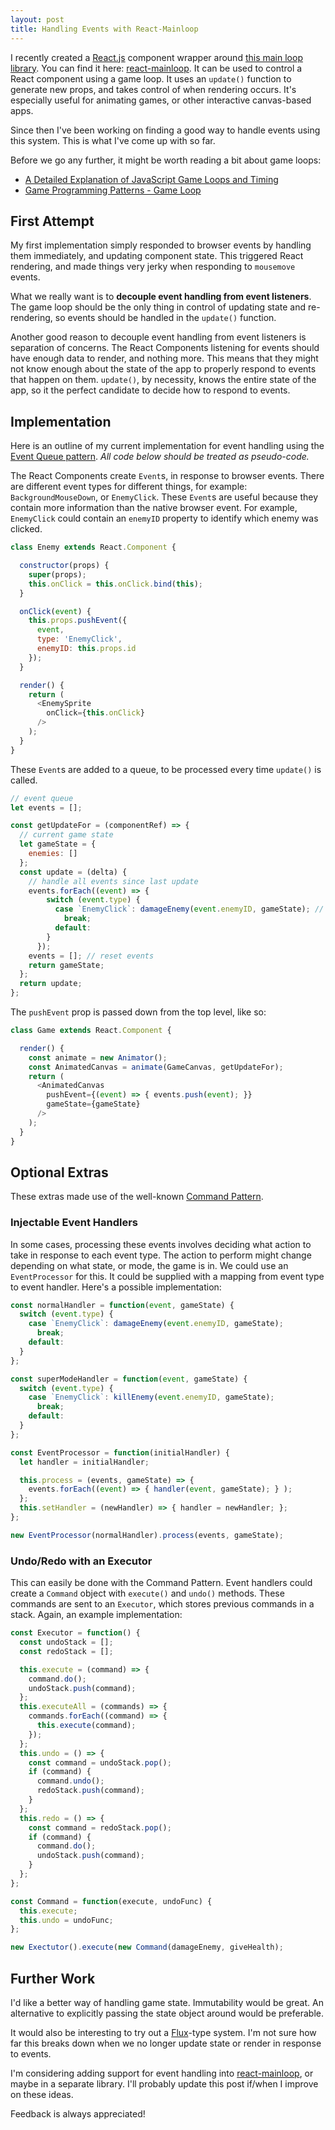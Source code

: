 ```yaml
---
layout: post
title: Handling Events with React-Mainloop
---
```


I recently created a [React.js](https://facebook.github.io/react/) component wrapper around [this main loop library](https://github.com/IceCreamYou/MainLoop.js). You can find it here: [react-mainloop](https://github.com/ThomWright/react-mainloop). It can be used to control a React component using a game loop. It uses an `update()` function to generate new props, and takes control of when rendering occurs. It's especially useful for animating games, or other interactive canvas-based apps.

Since then I've been working on finding a good way to handle events using this system. This is what I've come up with so far.

Before we go any further, it might be worth reading a bit about game loops:

- [A Detailed Explanation of JavaScript Game Loops and Timing](http://www.isaacsukin.com/news/2015/01/detailed-explanation-javascript-game-loops-and-timing)
- [Game Programming Patterns - Game Loop](http://gameprogrammingpatterns.com/game-loop.html)

## First Attempt

My first implementation simply responded to browser events by handling them immediately, and updating component state. This triggered React rendering, and made things very jerky when responding to `mousemove` events.

What we really want is to **decouple event handling from event listeners**. The game loop should be the only thing in control of updating state and re-rendering, so events should be handled in the `update()` function.

Another good reason to decouple event handling from event listeners is separation of concerns. The React Components listening for events should have enough data to render, and nothing more. This means that they might not know enough about the state of the app to properly respond to events that happen on them. `update()`, by necessity, knows the entire state of the app, so it the perfect candidate to decide how to respond to events.

## Implementation

Here is an outline of my current implementation for event handling using the [Event Queue pattern](http://gameprogrammingpatterns.com/event-queue.html). *All code below should be treated as pseudo-code.*

The React Components create `Event`s, in response to browser events. There are different event types for different things, for example: `BackgroundMouseDown`, or `EnemyClick`. These `Event`s are useful because they contain more information than the native browser event. For example, `EnemyClick` could contain an `enemyID` property to identify which enemy was clicked.

```javascript
class Enemy extends React.Component {

  constructor(props) {
    super(props);
    this.onClick = this.onClick.bind(this);
  }

  onClick(event) {
    this.props.pushEvent({
      event,
      type: 'EnemyClick',
      enemyID: this.props.id
    });
  }

  render() {
    return (
      <EnemySprite
        onClick={this.onClick}
      />
    );
  }
}
```

These `Event`s are added to a queue, to be processed every time `update()` is called.

```javascript
// event queue
let events = [];

const getUpdateFor = (componentRef) => {
  // current game state
  let gameState = {
    enemies: []
  };
  const update = (delta) {
    // handle all events since last update
    events.forEach((event) => {
        switch (event.type) {
          case `EnemyClick`: damageEnemy(event.enemyID, gameState); // updates gameState
            break;
          default:
        }
      });
    events = []; // reset events
    return gameState;
  };
  return update;
};
```

The `pushEvent` prop is passed down from the top level, like so:

```javascript
class Game extends React.Component {

  render() {
    const animate = new Animator();
    const AnimatedCanvas = animate(GameCanvas, getUpdateFor);
    return (
      <AnimatedCanvas
        pushEvent={(event) => { events.push(event); }}
        gameState={gameState}
      />
    );
  }
}
```

## Optional Extras

These extras made use of the well-known [Command Pattern](http://gameprogrammingpatterns.com/command.html).

### Injectable Event Handlers

In some cases, processing these events involves deciding what action to take in response to each event type. The action to perform might change depending on what state, or mode, the game is in. We could use an `EventProcessor` for this. It could be supplied with a mapping from event type to event handler. Here's a possible implementation:

```javascript
const normalHandler = function(event, gameState) {
  switch (event.type) {
    case `EnemyClick`: damageEnemy(event.enemyID, gameState);
      break;
    default:
  }
};

const superModeHandler = function(event, gameState) {
  switch (event.type) {
    case `EnemyClick`: killEnemy(event.enemyID, gameState);
      break;
    default:
  }
};

const EventProcessor = function(initialHandler) {
  let handler = initialHandler;

  this.process = (events, gameState) => {
    events.forEach((event) => { handler(event, gameState); } );
  };
  this.setHandler = (newHandler) => { handler = newHandler; };
};

new EventProcessor(normalHandler).process(events, gameState);
```

### Undo/Redo with an Executor

This can easily be done with the Command Pattern. Event handlers could create a `Command` object with `execute()` and `undo()` methods. These commands are sent to an `Executor`, which stores previous commands in a stack. Again, an example implementation:

```javascript
const Executor = function() {
  const undoStack = [];
  const redoStack = [];

  this.execute = (command) => {
    command.do();
    undoStack.push(command);
  };
  this.executeAll = (commands) => {
    commands.forEach((command) => {
      this.execute(command);
    });
  };
  this.undo = () => {
    const command = undoStack.pop();
    if (command) {
      command.undo();
      redoStack.push(command);
    }
  };
  this.redo = () => {
    const command = redoStack.pop();
    if (command) {
      command.do();
      undoStack.push(command);
    }
  };
};

const Command = function(execute, undoFunc) {
  this.execute;
  this.undo = undoFunc;
};

new Exectutor().execute(new Command(damageEnemy, giveHealth);
```

## Further Work

I'd like a better way of handling game state. Immutability would be great. An alternative to explicitly passing the state object around would be preferable.

It would also be interesting to try out a [Flux](https://facebook.github.io/flux/docs/todo-list.html)-type system. I'm not sure how far this breaks down when we no longer update state or render in response to events.

I'm considering adding support for event handling into [react-mainloop](https://github.com/ThomWright/react-mainloop), or maybe in a separate library. I'll probably update this post if/when I improve on these ideas.

Feedback is always appreciated!
